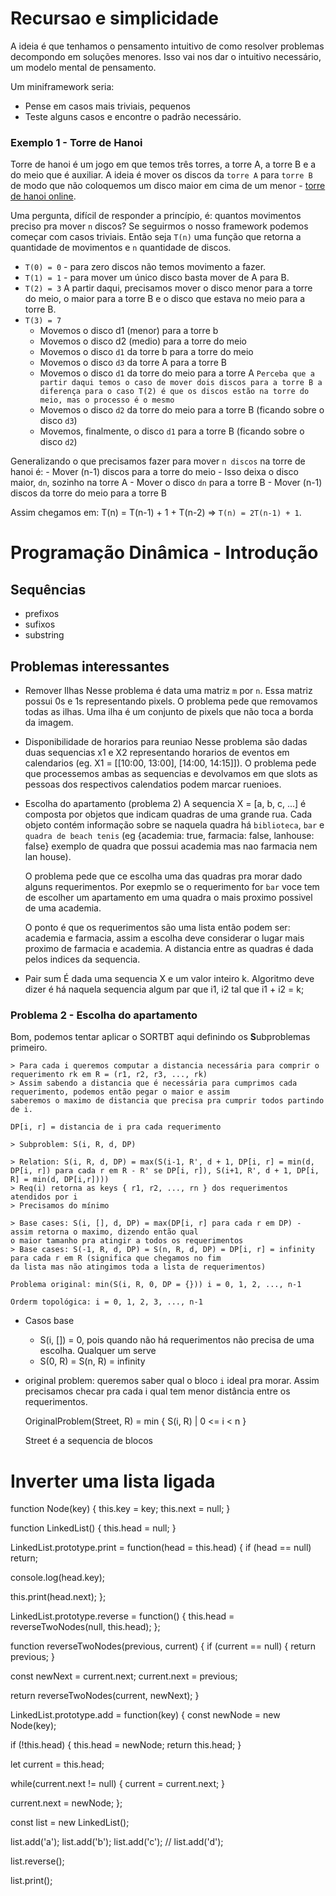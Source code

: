 # Recursao e simplicidade

A ideia é que tenhamos o pensamento intuitivo de como resolver problemas decompondo em soluções menores. Isso vai nos
dar o intuitivo necessário, um modelo mental de pensamento.

Um miniframework seria:

- Pense em casos mais triviais, pequenos
- Teste alguns casos e encontre o padrão necessário.

### Exemplo 1 - Torre de Hanoi

Torre de hanoi é um jogo em que temos três torres, a torre A, a torre B e a do meio que é auxiliar. A ideia é mover os
discos da `torre A` para `torre B` de modo que não coloquemos um disco maior em cima de um menor - [torre de hanoi
online](https://www.somatematica.com.br/jogos/hanoi/).

Uma pergunta, difícil de responder a princípio, é: quantos movimentos preciso pra mover `n` discos? Se seguirmos o nosso
framework podemos começar com casos triviais. Então seja `T(n)` uma função que retorna a quantidade de movimentos e `n`
quantidade de discos.

- `T(0) = 0` - para zero discos não temos movimento a fazer.
- `T(1) = 1` - para mover um único disco basta mover de A para B.
- `T(2) = 3` A partir daqui, precisamos mover o disco menor para a torre do meio, o maior para a torre B e o disco que
    estava no meio para a torre B.
- `T(3) = 7`
    - Movemos o disco d1 (menor) para a torre b
    - Movemos o disco d2 (medio) para a torre do meio
    - Movemos o disco `d1` da torre b para a torre do meio
    - Movemos o disco `d3` da torre A para a torre B
    - Movemos o disco `d1` da torre do meio para a torre A `Perceba que a partir daqui temos o caso de mover dois discos
        para a torre B a diferença para o caso T(2) é que os discos estão na torre do meio, mas o processo é o mesmo`
    - Movemos o disco `d2` da torre do meio para a torre B (ficando sobre o disco `d3`)
    - Movemos, finalmente, o disco `d1` para a torre B (ficando sobre o disco `d2`)

Generalizando o que precisamos fazer para mover `n discos` na torre de hanoi é:
    - Mover (n-1) discos para a torre do meio - Isso deixa o disco maior, `dn`, sozinho na torre A
    - Mover o disco `dn` para a torre B
    - Mover (n-1) discos da torre do meio para a torre B

Assim chegamos em: T(n) = T(n-1) + 1 + T(n-2) => `T(n) = 2T(n-1) + 1`.

# Programação Dinâmica - Introdução

## Sequências

- prefixos
- sufixos
- substring


## Problemas interessantes

- Remover Ilhas
    Nesse problema é data uma matriz `m` por `n`. Essa matriz possui 0s e 1s representando pixels. O problema pede que
    removamos todas as ilhas. Uma ilha é um conjunto de pixels que não toca a borda da imagem.

- Disponibilidade de horarios para reuniao
    Nesse problema são dadas duas sequencias x1 e X2 representando horarios de eventos em calendarios (eg. X1 = [[10:00,
    13:00], [14:00, 14:15]]). O problema pede que processemos ambas as sequencias e devolvamos em que slots as pessoas
    dos respectivos calendatios podem marcar ruenioes.

- Escolha do apartamento (problema 2)
    A sequencia X = [a, b, c, ...] é composta por objetos que indicam quadras de uma grande rua. Cada objeto contém
    informação sobre se naquela quadra há `biblioteca`, `bar` e `quadra de beach tenis` (eg {academia: true, farmacia: false,
    lanhouse: false} exemplo de quadra que possui academia mas nao farmacia nem lan house).

    O problema pede que ce escolha uma das quadras pra morar dado alguns requerimentos. Por exepmlo se o requerimento
    for `bar` voce tem de escolher um apartamento em uma quadra o mais proximo possivel de uma academia.

    O ponto é que os requerimentos são uma lista então podem ser: academia e farmacia, assim a escolha deve considerar
    o lugar mais proximo de farmacia e academia. A distancia entre as quadras é dada pelos indices da sequencia.

- Pair sum
    É dada uma sequencia X e um valor inteiro k. Algoritmo deve dizer é há naquela sequencia algum par que i1, i2 tal
    que i1 + i2 = k;


### Problema 2 - Escolha do apartamento

Bom, podemos tentar aplicar o SORTBT aqui definindo os **S**ubproblemas primeiro.

    > Para cada i queremos computar a distancia necessária para comprir o requerimento rk em R = (r1, r2, r3, ..., rk)
    > Assim sabendo a distancia que é necessária para cumprimos cada requerimento, podemos então pegar o maior e assim
    saberemos o maximo de distancia que precisa pra cumprir todos partindo de i.

    DP[i, r] = distancia de i pra cada requerimento

    > Subproblem: S(i, R, d, DP)

    > Relation: S(i, R, d, DP) = max(S(i-1, R', d + 1, DP[i, r] = min(d, DP[i, r]) para cada r em R - R' se DP[i, r]), S(i+1, R', d + 1, DP[i, R] = min(d, DP[i,r])))
    > Req(i) retorna as keys { r1, r2, ..., rn } dos requerimentos atendidos por i
    > Precisamos do mínimo

    > Base cases: S(i, [], d, DP) = max(DP[i, r] para cada r em DP) - assim retorna o maximo, dizendo então qual
    o maior tamanho pra atingir a todos os requerimentos
    > Base cases: S(-1, R, d, DP) = S(n, R, d, DP) = DP[i, r] = infinity para cada r em R (significa que chegamos no fim
    da lista mas não atingimos toda a lista de requerimentos)
 
    Problema original: min(S(i, R, 0, DP = {})) i = 0, 1, 2, ..., n-1

    Orderm topológica: i = 0, 1, 2, 3, ..., n-1


- Casos base
    - S(i, []) = 0, pois quando não há requerimentos não precisa de uma escolha. Qualquer um serve
    - S(0, R) = S(n, R) = infinity

- original problem: queremos saber qual o bloco `i` ideal pra morar. Assim precisamos checar pra cada i qual tem menor
    distância entre os requerimentos. 

    OriginalProblem(Street, R) = min { S(i, R) | 0 <= i < n }

    Street é a sequencia de blocos
 

# Inverter uma lista ligada


function Node(key) {
  this.key = key;
  this.next = null;
}

function LinkedList() {
  this.head = null;
}

LinkedList.prototype.print = function(head = this.head) {
  if (head == null) return;

  console.log(head.key);

  this.print(head.next);
};

LinkedList.prototype.reverse = function() {
  this.head = reverseTwoNodes(null, this.head);
};

function reverseTwoNodes(previous, current) {
  if (current == null) {
    return previous;
  }

  const newNext = current.next;
  current.next = previous;

  return reverseTwoNodes(current, newNext);
}

LinkedList.prototype.add = function(key) {
  const newNode = new Node(key);

  if (!this.head) {
    this.head = newNode;
    return this.head;
  }

  let current = this.head;

  while(current.next != null) {
    current = current.next;
  }

  current.next = newNode;
};


const list = new LinkedList();

list.add('a');
list.add('b');
list.add('c');
// list.add('d');

list.reverse();

list.print();
